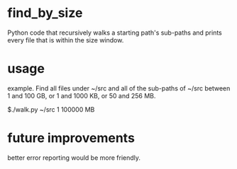 # find_by_size
Python code that recursively walks a starting path's sub-paths and prints every file that is within the size window.

# usage
example.  Find all files under ~/src and all of the sub-paths of ~/src between 1 and 100 GB, or 1 and 1000 KB, or 50 and 256 MB.

$./walk.py ~/src 1 100000 MB

# future improvements
better error reporting would be more friendly.
